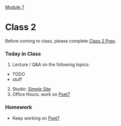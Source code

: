 [Module 7](../..)

# Class 2

Before coming to class, please complete [Class 2 Prep](../class2-prep).

### Today in Class
1. Lecture / Q&A on the following topics:
  * TODO
  * stuff
2. Studio: [Simple Site](../studios/simple-site)
3. Office Hours: work on [Pset7](../pset)

### Homework
* Keep working on [Pset7](../pset)
